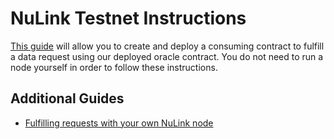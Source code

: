 # NuLink Testnet Instructions

[This guide](https://docs.chain.link/docs/example-walkthrough) will allow you to create and deploy a consuming contract to fulfill a data request using our deployed oracle contract. You do not need to run a node yourself in order to follow these instructions.

## Additional Guides

- [Fulfilling requests with your own NuLink node](https://docs.chain.link/docs/fulfilling-requests)
